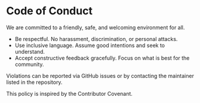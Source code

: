 # Code of Conduct

We are committed to a friendly, safe, and welcoming environment for all.

- Be respectful. No harassment, discrimination, or personal attacks.
- Use inclusive language. Assume good intentions and seek to understand.
- Accept constructive feedback gracefully. Focus on what is best for the community.

Violations can be reported via GitHub issues or by contacting the maintainer listed in the repository.

This policy is inspired by the Contributor Covenant.
